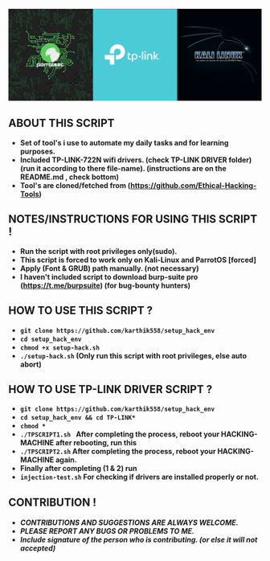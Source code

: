 ![HEADER_IMAGE](assets/script-linux.png)

## <b> ABOUT THIS SCRIPT

* Set of tool's i use to automate my daily tasks and for learning purposes.
* Included TP-LINK-722N wifi drivers. (check TP-LINK DRIVER folder) (run it according to there file-name). (instructions are on the README.md , check bottom)
* Tool's are cloned/fetched from (https://github.com/Ethical-Hacking-Tools) 

## <b> NOTES/INSTRUCTIONS FOR USING THIS SCRIPT !

* Run the script with root privileges only(sudo).
* This script is forced to work only on Kali-Linux and ParrotOS [forced]
* Apply (Font & GRUB) path manually. (not necessary)
* I haven't included script to download burp-suite pro (https://t.me/burpsuite) (for bug-bounty hunters)

## <b> HOW TO USE THIS SCRIPT ?

* ` git clone https://github.com/karthik558/setup_hack_env `
* ` cd setup_hack_env `
* ` chmod +x setup-hack.sh `
* ` ./setup-hack.sh ` (Only run this script with root privileges, else auto abort)

## <b> HOW TO USE TP-LINK DRIVER SCRIPT ?

* ` git clone https://github.com/karthik558/setup_hack_env `
* ` cd setup_hack_env && cd TP-LINK* `
* ` chmod * `
* ` ./TPSCRIPT1.sh  `
After completing the process, reboot your HACKING-MACHINE after rebooting, run this 
* ` ./TPSCRIPT2.sh `
After completing the process, reboot your HACKING-MACHINE again.
* Finally after completing (1 & 2) run 
* ` injection-test.sh ` 
For checking if drivers are installed properly or not.

## <b> CONTRIBUTION !
#### 
* <i> <b> CONTRIBUTIONS AND SUGGESTIONS ARE ALWAYS WELCOME. </i>
* <i> <b> PLEASE REPORT ANY BUGS OR PROBLEMS TO ME. </i>
* <i> <b> Include signature of the person who is contributing. (or else it will not accepted)</i>